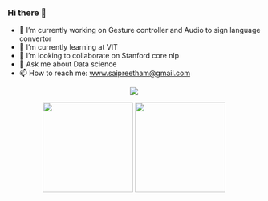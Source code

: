 ### Hi there 👋



- 🔭 I’m currently working on Gesture controller and Audio to sign language convertor
- 🌱 I’m currently learning at VIT
- 👯 I’m looking to collaborate on Stanford core nlp
- 💬 Ask me about Data science
- 📫 How to reach me: www.saipreetham@gmail.com

<p  align = "center">
<img  src="https://camo.githubusercontent.com/2309797487e5e969659a3b545c96151807b04120a9cc2985f632ec94ba00c9f3/68747470733a2f2f6d656469612e67697068792e636f6d2f6d656469612f53576f536b4e36447854737a71494b4571762f67697068792e676966"/>
</p>

<p align = "center">
  <img height="180em" src = "https://github-readme-stats-eight-theta.vercel.app/api?username=VSaipreetham&show_icons=true&theme=chartreuse-dark&include_all_commits=true&count_private=true">
  <img height="180em" src="https://github-readme-stats-eight-theta.vercel.app/api/top-langs/?username=VSaipreetham&layout=compact&langs_count=7&theme=chartreuse-dark">
</p>
